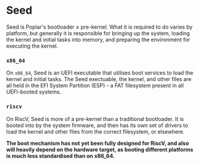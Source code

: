 # Seed
Seed is Poplar's bootloader ± pre-kernel. What it is required to do varies by platform, but generally it is
responsible for bringing up the system, loading the kernel and initial tasks into memory, and preparing the
environment for executing the kernel.

### `x86_64`
On `x86_64`, Seed is an UEFI executable that utilises boot services to load the kernel and initial tasks. The Seed
exectuable, the kernel, and other files are all held in the EFI System Partition (ESP) - a FAT filesystem present
in all UEFI-booted systems.

### `riscv`
On RiscV, Seed is more of a pre-kernel than a traditional bootloader. It is booted into by the system firmware, and
then has its own set of drivers to load the kernel and other files from the correct filesystem, or elsewhere.

**The boot mechanism has not yet been fully designed for RiscV, and also will heavily depend on the hardware
target, as booting different platforms is much less standardised than on x86_64.**
